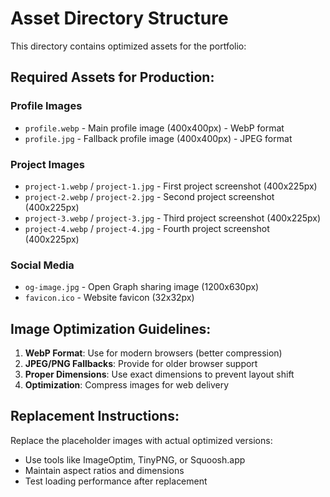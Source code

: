 # Asset Directory Structure

This directory contains optimized assets for the portfolio:

## Required Assets for Production:

### Profile Images
- `profile.webp` - Main profile image (400x400px) - WebP format
- `profile.jpg` - Fallback profile image (400x400px) - JPEG format

### Project Images
- `project-1.webp` / `project-1.jpg` - First project screenshot (400x225px)
- `project-2.webp` / `project-2.jpg` - Second project screenshot (400x225px)
- `project-3.webp` / `project-3.jpg` - Third project screenshot (400x225px)
- `project-4.webp` / `project-4.jpg` - Fourth project screenshot (400x225px)

### Social Media
- `og-image.jpg` - Open Graph sharing image (1200x630px)
- `favicon.ico` - Website favicon (32x32px)

## Image Optimization Guidelines:

1. **WebP Format**: Use for modern browsers (better compression)
2. **JPEG/PNG Fallbacks**: Provide for older browser support
3. **Proper Dimensions**: Use exact dimensions to prevent layout shift
4. **Optimization**: Compress images for web delivery

## Replacement Instructions:

Replace the placeholder images with actual optimized versions:
- Use tools like ImageOptim, TinyPNG, or Squoosh.app
- Maintain aspect ratios and dimensions
- Test loading performance after replacement
